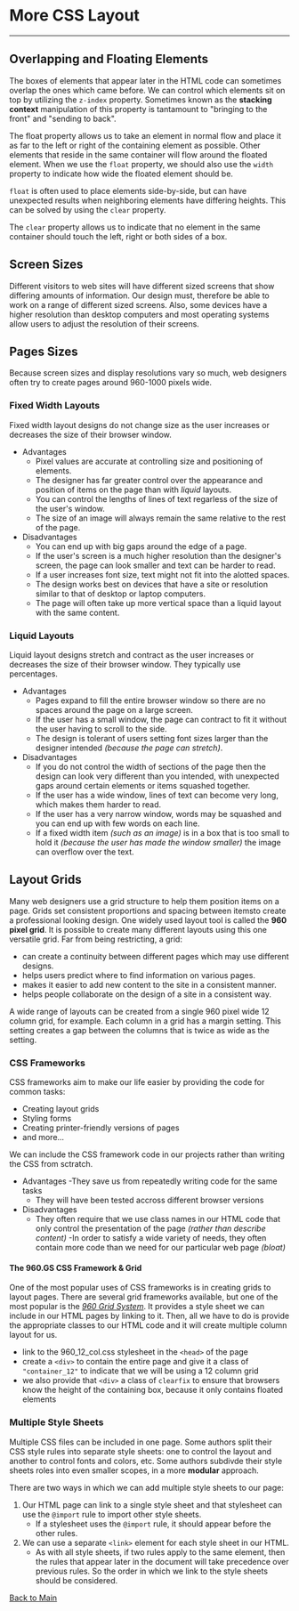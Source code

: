 # More CSS Layout

---

## Overlapping and Floating Elements

The boxes of elements that appear later in the HTML code can sometimes overlap the ones which came before. We can control which elements sit on top by utilizing the `z-index` property. Sometimes known as the **stacking context** manipulation of this property is tantamount to "bringing to the front" and "sending to back".

The float property allows us to take an element in normal flow and place it as far to the left or right of the containing element as possible. Other elements that reside in the same container will flow around the floated element. When we use the `float` property, we should also use the `width` property to indicate how wide the floated element should be.

`float` is often used to place elements side-by-side, but can have unexpected results when neighboring elements have differing heights. This can be solved by using the `clear` property.

The `clear` property allows us to indicate that no element in the same container should touch the left, right or both sides of a box.

## Screen Sizes

Different visitors to web sites will have different sized screens that show differing amounts of information. Our design must, therefore be able to work on a range of different sized screens. Also, some devices have a higher resolution than desktop computers and most operating systems allow users to adjust the resolution of their screens.

## Pages Sizes

Because screen sizes and display resolutions vary so much, web designers often try to create pages around 960-1000 pixels wide.

### Fixed Width Layouts

Fixed width layout designs do not change size as the user increases or decreases the size of their browser window.

- Advantages
  - Pixel values are accurate at controlling size and positioning of elements.
  - The designer has far greater control over the appearance and position of items on the page than with _liquid_ layouts.
  - You can control the lengths of lines of text regarless of the size of the user's window.
  - The size of an image will always remain the same relative to the rest of the page.
- Disadvantages
  - You can end up with big gaps around the edge of a page.
  - If the user's screen is a much higher resolution than the designer's screen, the page can look smaller and text can be harder to read.
  - If a user increases font size, text might not fit into the alotted spaces.
  - The design works best on devices that have a site or resolution similar to that of desktop or laptop computers.
  - The page will often take up more vertical space than a liquid layout with the same content.

### Liquid Layouts

Liquid layout designs stretch and contract as the user increases or decreases the size of their browser window. They typically use percentages.

- Advantages
  - Pages expand to fill the entire browser window so there are no spaces around the page on a large screen.
  - If the user has a small window, the page can contract to fit it without the user having to scroll to the side.
  - The design is tolerant of users setting font sizes larger than the designer intended _(because the page can stretch)_.
- Disadvantages
  - If you do not control the width of sections of the page then the design can look very different than you intended, with unexpected gaps around certain elements or items squashed together.
  - If the user has a wide window, lines of text can become very long, which makes them harder to read.
  - If the user has a very narrow window, words may be squashed and you can end up with few words on each line.
  - If a fixed width item _(such as an image)_ is in a box that is too small to hold it _(because the user has made the window smaller)_ the image can overflow over the text.

## Layout Grids

Many web designers use a grid structure to help them position items on a page. Grids set consistent proportions and spacing between itemsto create a professional looking design. One widely used layout tool is called the **960 pixel grid**. It is possible to create many different layouts using this one versatile grid. Far from being restricting, a grid:

- can create a continuity between different pages which may use different designs.
- helps users predict where to find information on various pages.
- makes it easier to add new content to the site in a consistent manner.
- helps people collaborate on the design of a site in a consistent way.

A wide range of layouts can be created from a single 960 pixel wide 12 column grid, for example. Each column in a grid has a margin setting. This setting creates a gap between the columns that is twice as wide as the setting.

### CSS Frameworks

CSS frameworks aim to make our life easier by providing the code for common tasks:

- Creating layout grids
- Styling forms
- Creating printer-friendly versions of pages
- and more...

We can include the CSS framework code in our projects rather than writing the CSS from sctratch.

- Advantages
  -They save us from repeatedly writing code for the same tasks
  - They will have been tested accross different browser versions
- Disadvantages
  - They often require that we use class names in our HTML code that only control the presentation of the page _(rather than describe content)_
    -In order to satisfy a wide variety of needs, they often contain more code than we need for our particular web page _(bloat)_

#### The 960.GS CSS Framework & Grid

One of the most popular uses of CSS frameworks is in creating grids to layout pages. There are several grid frameworks available, but one of the most popular is the [_960 Grid System_](www.960.gs). It provides a style sheet we can include in our HTML pages by linking to it. Then, all we have to do is provide the appropriate classes to our HTML code and it will create multiple column layout for us.

- link to the 960_12_col.css stylesheet in the `<head>` of the page
- create a `<div>` to contain the entire page and give it a class of `"container_12"` to indicate that we will be using a 12 column grid
- we also provide that `<div>` a class of `clearfix` to ensure that browsers know the height of the containing box, because it only contains floated elements

### Multiple Style Sheets

Multiple CSS files can be included in one page. Some authors split their CSS style rules into separate style sheets: one to control the layout and another to control fonts and colors, etc. Some authors subdivde their style sheets roles into even smaller scopes, in a more **modular** approach.

There are two ways in which we can add multiple style sheets to our page:

1. Our HTML page can link to a single style sheet and that stylesheet can use the `@import` rule to import other style sheets.
   - If a stylesheet uses the `@import` rule, it should appear before the other rules.
1. We can use a separate `<link>` element for each style sheet in our HTML.
   - As with all style sheets, if two rules apply to the same element, then the rules that appear later in the document will take precedence over previous rules. So the order in which we link to the style sheets should be considered.

[Back to Main](README.md)
